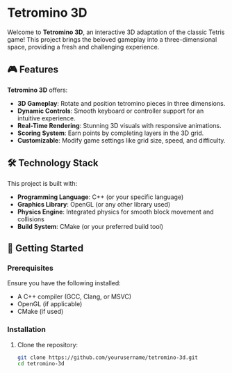 # Tetromino 3D

Welcome to **Tetromino 3D**, an interactive 3D adaptation of the classic Tetris game! This project brings the beloved gameplay into a three-dimensional space, providing a fresh and challenging experience.

## 🎮 Features
**Tetromino 3D** offers:  
- **3D Gameplay**: Rotate and position tetromino pieces in three dimensions.  
- **Dynamic Controls**: Smooth keyboard or controller support for an intuitive experience.  
- **Real-Time Rendering**: Stunning 3D visuals with responsive animations.  
- **Scoring System**: Earn points by completing layers in the 3D grid.  
- **Customizable**: Modify game settings like grid size, speed, and difficulty.  

## 🛠️ Technology Stack
This project is built with:  
- **Programming Language**: C++ (or your specific language)  
- **Graphics Library**: OpenGL (or any other library used)  
- **Physics Engine**: Integrated physics for smooth block movement and collisions  
- **Build System**: CMake (or your preferred build tool)  

## 🚀 Getting Started
### Prerequisites
Ensure you have the following installed:  
- A C++ compiler (GCC, Clang, or MSVC)  
- OpenGL (if applicable)  
- CMake (if used)  

### Installation
1. Clone the repository:  
   ```bash
   git clone https://github.com/yourusername/tetromino-3d.git
   cd tetromino-3d
